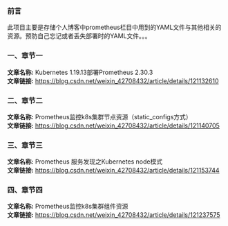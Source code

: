 ### 前言
此项目主要是存储个人博客中prometheus栏目中用到的YAML文件与其他相关的资源。预防自己忘记或者丢失部署时的YAML文件。。。

### 一、章节一
  **文章名称:** Kubernetes 1.19.13部署Prometheus 2.30.3  
  **文章链接:** https://blog.csdn.net/weixin_42708432/article/details/121132610

### 二、章节二
  **文章名称:** Prometheus监控k8s集群节点资源（static_configs方式）  
  **文章链接:** https://blog.csdn.net/weixin_42708432/article/details/121140705

### 三、章节三
  **文章名称:** Prometheus 服务发现之Kubernetes node模式  
  **文章链接:** https://blog.csdn.net/weixin_42708432/article/details/121153744
  
### 四、章节四
  **文章名称:** Prometheus监控k8s集群组件资源  
  **文章链接:** https://blog.csdn.net/weixin_42708432/article/details/121237575
  
